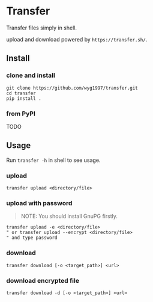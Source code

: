 # Transfer

Transfer files simply in shell.

upload and download powered by `https://transfer.sh/`.

## Install

### clone and install

```shell
git clone https://github.com/wyg1997/transfer.git
cd transfer
pip install .
```

### from PyPI

TODO

## Usage

Run `transfer -h` in shell to see usage.

### upload

```shell
transfer upload <directory/file>
```

### upload with password

> NOTE: You should install GnuPG firstly.

```shell
transfer upload -e <directory/file>
" or transfer upload --encrypt <directory/file>
" and type password
```

### download

```shell
transfer download [-o <target_path>] <url>
```

### download encrypted file

```shell
transfer download -d [-o <target_path>] <url>
```
